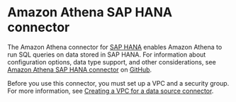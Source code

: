 # Amazon Athena SAP HANA connector<a name="athena-prebuilt-data-connectors-sap-hana"></a>

The Amazon Athena connector for [SAP HANA](https://www.sap.com/products/hana.html) enables Amazon Athena to run SQL queries on data stored in SAP HANA\. For information about configuration options, data type support, and other considerations, see [Amazon Athena SAP HANA connector](https://github.com/awslabs/aws-athena-query-federation/tree/master/athena-saphana/) on [GitHub](https://github.com/awslabs/aws-athena-query-federation/wiki/Available-Connectors)\.

Before you use this connector, you must set up a VPC and a security group\. For more information, see [Creating a VPC for a data source connector](athena-connectors-vpc-creation.md)\.